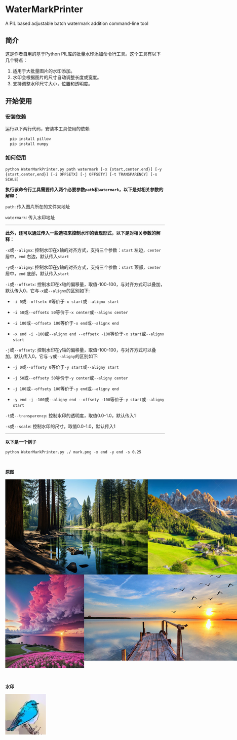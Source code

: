 # WaterMarkPrinter
A PIL based adjustable batch watermark addition command-line tool

## 简介

这是作者自用的基于Python PIL库的批量水印添加命令行工具。这个工具有以下几个特点：
1. 适用于大批量图片的水印添加。
2. 水印会根据图片的尺寸自动调整长度或宽度。
3. 支持调整水印尺寸大小，位置和透明度。

## 开始使用

### 安装依赖
运行以下两行代码，安装本工具使用的依赖
```
  pip install pillow
  pip install numpy
```

### 如何使用
```
python WaterMarkPrinter.py path watermark [-x {start,center,end}] [-y {start,center,end}] [-i OFFSETX] [-j OFFSETY] [-t TRANSPARENCY] [-s SCALE]
```


**执行该命令行工具需要传入两个必要参数`path`和`watermark`，以下是对相关参数的解释：**

`path`: 传入图片所在的文件夹地址

`watermark`: 传入水印地址

***

**此外，还可以通过传入一些选项来控制水印的表现形式，以下是对相关参数的解释：**

`-x`或`--alignx`: 控制水印在x轴的对齐方式，支持三个参数：`start` 左边，`center` 居中，`end` 右边，默认传入`start`

`-y`或`--aligny`: 控制水印在y轴的对齐方式，支持三个参数：`start` 顶部，`center` 居中，`end` 底部，默认传入`start`

`-i`或`--offsetx`: 控制水印在x轴的偏移量，取值-100-100，与对齐方式可以叠加，默认传入0，它与`-x`或`--alignx`的区别如下:

* `-i 0`或`--offsetx 0`等价于`-x start`或`--alignx start`

* `-i 50`或`--offsetx 50`等价于`-x center`或`--alignx center`

* `-i 100`或`--offsetx 100`等价于`-x end`或`--alignx end`

* `-x end -i -100`或`--alignx end --offsetx -100`等价于`-x start`或`--alignx start`

`-j`或`--offsety`: 控制水印在y轴的偏移量，取值-100-100，与对齐方式可以叠加，默认传入0，它与`-y`或`--aligny`的区别如下:

* `-j 0`或`--offsety 0`等价于`-y start`或`--aligny start`

* `-j 50`或`--offsety 50`等价于`-y center`或`--aligny center`

* `-j 100`或`--offsety 100`等价于`-y end`或`--aligny end`

* `-y end -j -100`或`--aligny end --offsety -100`等价于`-y start`或`--aligny start`

`-t`或`--transparency`: 控制水印的透明度，取值0.0-1.0，默认传入1

`-s`或`--scale`: 控制水印的尺寸，取值0.0-1.0，默认传入1

***

**以下是一个例子**

```
python WaterMarkPrinter.py ./ mark.png -x end -y end -s 0.25
```
<br>

**原图**

<div style="display: flex; flex-direction: row;">
  <img src="https://github.com/mockingbird2/WaterMarkPrinter/blob/main/images/img1.jpg" width="450" height="300" />
  <img src="https://github.com/mockingbird2/WaterMarkPrinter/blob/main/images/img2.png" width="450" height="300" />
</div>

<div style="display: flex; flex-direction: row;">
  <img src="https://github.com/mockingbird2/WaterMarkPrinter/blob/main/images/img3.jpg" width="250" height="295" />
  <img src="https://github.com/mockingbird2/WaterMarkPrinter/blob/main/images/img4.jpg" width="600" height="272" />
</div>
<br><br>

**水印**

<img src="https://github.com/mockingbird2/WaterMarkPrinter/blob/main/images/mark.jpg" width="128" height="128" />
